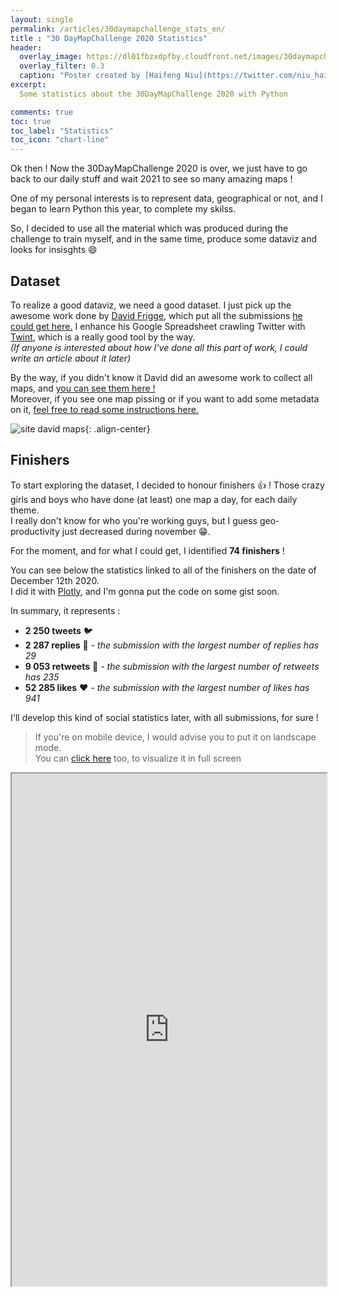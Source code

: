 ```yaml
---
layout: single
permalink: /articles/30daymapchallenge_stats_en/  
title : "30 DayMapChallenge 2020 Statistics"   
header:
  overlay_image: https://dl01fbzxdpfby.cloudfront.net/images/30daymapchallenge_stats/30dmc_stats_header.webp
  overlay_filter: 0.3
  caption: "Poster created by [Haifeng Niu](https://twitter.com/niu_haifeng)"
excerpt:
  Some statistics about the 30DayMapChallenge 2020 with Python

comments: true
toc: true
toc_label: "Statistics"
toc_icon: "chart-line"
---
```


Ok then ! Now the 30DayMapChallenge 2020 is over, we just have to go back to our daily stuff and wait 2021 to see so many amazing maps !

One of my personal interests is to represent data, geographical or not, and I began to learn Python this year, to complete my skilss.

So, I decided to use all the material which was produced during the challenge to train myself, and in the same time, produce some dataviz and looks for insisghts :smile:

## Dataset

To realize a good dataviz, we need a good dataset. I just pick up the awesome work done by [David Frigge](https://twitter.com/dakvid), which put all the submissions [he could get here.](https://david.frigge.nz/30DayMapChallenge2020/) I enhance his Google Spreadsheet crawling Twitter with [Twint](https://github.com/twintproject/twint), which is a really good tool by the way.  
_(If anyone is interested about how I've done all this part of work, I could write an article about it later)_

By the way, if you didn't know it David did an awesome work to collect all maps, and [you can see them here !](https://david.frigge.nz/30DayMapChallenge2020/maps.html)  
Moreover, if you see one map pissing or if you want to add some metadata on it, [feel free to read some instructions here.](https://david.frigge.nz/30DayMapChallenge2020/index.html)

![site david maps](https://dl01fbzxdpfby.cloudfront.net/images/30daymapchallenge_stats/capture_david_site.webp "David Frigge's site, which collect all submissions"){: .align-center}

## Finishers

To start exploring the dataset, I decided to honour finishers :+1: ! Those crazy girls and boys who have done (at least) one map a day, for each daily theme.  
I really don't know for who you're working guys, but I guess geo-productivity just decreased during november :grin:.

For the moment, and for what I could get, I identified **74 finishers** !

You can see below the statistics linked to all of the finishers on the date of December 12th 2020.  
I did it with [Plotly](https://plotly.com/), and I'm gonna put the code on some gist soon.

In summary, it represents :

- **2 250 tweets** :bird:
- **2 287 replies** :raising_hand: - _the submission with the largest number of replies has 29_
- **9 053 retweets** :incoming_envelope: - _the submission with the largest number of retweets has 235_
- **52 285 likes** :heart: - _the submission with the largest number of likes has 941_

I'll develop this kind of social statistics later, with all submissions, for sure !

> If you're on mobile device, I would advise you to put it on landscape mode.  
> You can [click here](https://aurelienchaumet.github.io/data/30daymapchallenge_stats/finisher_stats.html) too, to visualize it in full screen

<iframe width="100%" height="820"
    src="https://aurelienchaumet.github.io/data/30daymapchallenge_stats/finisher_stats.html">
</iframe>
